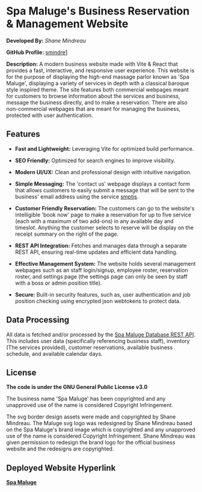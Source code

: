 # Spa Maluge's Business Reservation & Management Website

**Developed By:** *Shane Mindreau*

**GitHub Profile:** [smindre1](https://github.com/smindre1)

**Description:** A modern business website made with Vite & React that provides a fast, interactive, and responsive user experience. This website is for the purpose of displaying the high-end massage parlor known as 'Spa Maluge', displaying a variety of services in depth with a classical baroque style inspired theme. The site features both commercial webpages meant for customers to browse information about the services and business, message the business directly, and to make a reservation. There are also non-commercial webpages that are meant for managing the business, protected with user authentication.

## Features

- **Fast and Lightweight:** Leveraging Vite for optimized build performance.

- **SEO Friendly:** Optimized for search engines to improve visibility.

- **Modern UI/UX:** Clean and professional design with intuitive navigation.

- **Simple Messaging:** The 'contact us' webpage displays a contact form that allows customers to easily submit a message that will be sent to the business' email address using the service [smptjs](https://smtpjs.com/).

- **Customer Friendly Reservation:** The customers can go to the website's intelligible 'book now' page to make a reservation for up to five service (each with a maximum of two add-ons) in any available day and timeslot. Anything the customer selects to reserve will be display on the receipt summary on the right of the page.

- **REST API Integration:** Fetches and manages data through a separate REST API, ensuring real-time updates and efficient data handling.

- **Effective Management System:** The website holds several management webpages such as an staff login/signup, employee roster, reservation roster, and settings page (the settings page can only be seen by staff with a boss or admin position title). 

- **Secure:** Built-in security features, such as, user authentication and job position checking using encrypted json webtokens to protect data.

## Data Processing

All data is fetched and/or processed by the [Spa Maluge Database REST API](https://github.com/smindre1/Spa_Maluge_Database). This includes user data (specifically referencing business staff), inventory (The services provided), customer reservations, available business schedule, and available calendar days.

## License
**The code is under the GNU General Public License v3.0**

The business name 'Spa Maluge' has been copyrighted and any unapproved use of the name is considered Copyright Infringement.

The svg border design assets were made and copyrighted by Shane Mindreau. The Maluge svg logo was redesigned by Shane Mindreau based on the Spa Maluge's brand image which is copyrighted and any unapproved use of the name is considered Copyright Infringement. Shane Mindreau was given permission to redesign the brand logo for the official business website and the redesigns are copyrighted.

## Deployed Website Hyperlink
**[Spa Maluge](https://spamaluge.com/)**

<!-- https://acuityscheduling.com/ -->

<!-- https://www.remove.bg/upload -->

<!-- - The Heroku API's ORIGIN variable allows cross browser requests. So make sure to update that. Add a token secret key .env variable that matches the API your are using's token secret.-->

